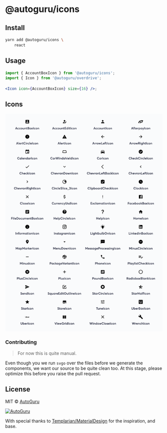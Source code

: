 # @autoguru/icons

## Install

```sh
yarn add @autoguru/icons \
    react
```

## Usage

```jsx
import { AccountBoxIcon } from '@autoguru/icons';
import { Icon } from '@autoguru/overdrive';

<Icon icon={AccountBoxIcon} size={16} />;
```

## Icons

![autoguru icons](icons.png)

### Contributing

> For now this is quite manual.

Even though you we run `svgo` over the files before we generate the components,
we want our source to be quite clean too. At this stage, please optimize this
before you raise the pull request.

## License

MIT &copy; [AutoGuru](https://www.autoguru.com.au/)

<a href="http://www.autoguru.com.au/"><img src="https://cdn.autoguru.com.au/images/logos/autoguru.svg" alt="AutoGuru" width="150" /></a>

With special thanks to
[Templarian/MaterialDesign](https://github.com/Templarian/MaterialDesign) for
the inspiration, and base.
